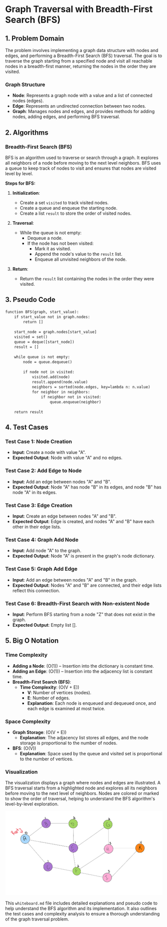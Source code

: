 # Graph Traversal with Breadth-First Search (BFS)

## 1. Problem Domain

The problem involves implementing a graph data structure with nodes and edges, and performing a Breadth-First Search (BFS) traversal. The goal is to traverse the graph starting from a specified node and visit all reachable nodes in a breadth-first manner, returning the nodes in the order they are visited.

### Graph Structure
- **Node**: Represents a graph node with a value and a list of connected nodes (edges).
- **Edge**: Represents an undirected connection between two nodes.
- **Graph**: Manages nodes and edges, and provides methods for adding nodes, adding edges, and performing BFS traversal.

## 2. Algorithms

### Breadth-First Search (BFS)
BFS is an algorithm used to traverse or search through a graph. It explores all neighbors of a node before moving to the next level neighbors. BFS uses a queue to keep track of nodes to visit and ensures that nodes are visited level by level.

**Steps for BFS:**
1. **Initialization**:
   - Create a set `visited` to track visited nodes.
   - Create a queue and enqueue the starting node.
   - Create a list `result` to store the order of visited nodes.

2. **Traversal**:
   - While the queue is not empty:
     - Dequeue a node.
     - If the node has not been visited:
       - Mark it as visited.
       - Append the node's value to the `result` list.
       - Enqueue all unvisited neighbors of the node.

3. **Return**:
   - Return the `result` list containing the nodes in the order they were visited.

## 3. Pseudo Code

```pseudo
function BFS(graph, start_value):
    if start_value not in graph.nodes:
        return []

    start_node = graph.nodes[start_value]
    visited = set()
    queue = deque([start_node])
    result = []

    while queue is not empty:
        node = queue.dequeue()

        if node not in visited:
            visited.add(node)
            result.append(node.value)
            neighbors = sorted(node.edges, key=lambda n: n.value)
            for neighbor in neighbors:
                if neighbor not in visited:
                    queue.enqueue(neighbor)

    return result
```

## 4. Test Cases

### Test Case 1: Node Creation

- **Input**: Create a node with value "A".
- **Expected Output**: Node with value "A" and no edges.

### Test Case 2: Add Edge to Node

- **Input**: Add an edge between nodes "A" and "B".
- **Expected Output**: Node "A" has node "B" in its edges, and node "B" has node "A" in its edges.

### Test Case 3: Edge Creation

- **Input**: Create an edge between nodes "A" and "B".
- **Expected Output**: Edge is created, and nodes "A" and "B" have each other in their edge lists.

### Test Case 4: Graph Add Node

- **Input**: Add node "A" to the graph.
- **Expected Output**: Node "A" is present in the graph's node dictionary.

### Test Case 5: Graph Add Edge

- **Input**: Add an edge between nodes "A" and "B" in the graph.
- **Expected Output**: Nodes "A" and "B" are connected, and their edge lists reflect this connection.

### Test Case 6: Breadth-First Search with Non-existent Node

- **Input**: Perform BFS starting from a node "Z" that does not exist in the graph.
- **Expected Output**: Empty list [].

## 5. Big O Notation

### Time Complexity

- **Adding a Node**: \(O(1)\) – Insertion into the dictionary is constant time.
- **Adding an Edge**: \(O(1)\) – Insertion into the adjacency list is constant time.
- **Breadth-First Search (BFS)**:
  - **Time Complexity**: \(O(V + E)\)
    - **V**: Number of vertices (nodes).
    - **E**: Number of edges.
    - **Explanation**: Each node is enqueued and dequeued once, and each edge is examined at most twice.

### Space Complexity

- **Graph Storage**: \(O(V + E)\)
  - **Explanation**: The adjacency list stores all edges, and the node storage is proportional to the number of nodes.
- **BFS**: \(O(V)\)
  - **Explanation**: Space used by the queue and visited set is proportional to the number of vertices.

### Visualization

The visualization displays a graph where nodes and edges are illustrated. A BFS traversal starts from a highlighted node and explores all its neighbors before moving to the next level of neighbors. Nodes are colored or marked to show the order of traversal, helping to understand the BFS algorithm's level-by-level exploration.

<img src="image.png" alt="alt text" style="width: 600px; height: auto;">

This `whiteboard.md` file includes detailed explanations and pseudo code to help understand the BFS algorithm and its implementation. It also outlines the test cases and complexity analysis to ensure a thorough understanding of the graph traversal problem.

